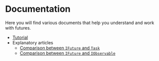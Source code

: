 # Documentation

Here you will find various documents that help you understand and work with futures.

* [Tutorial](Tutorial/README.md)
* Explanatory articles
  * [Comparison between `IFuture` and `Task`](FutureVsTask.md)
  * [Comparison between `IFuture` and `IObservable`](FuturesVsObservables.md)
